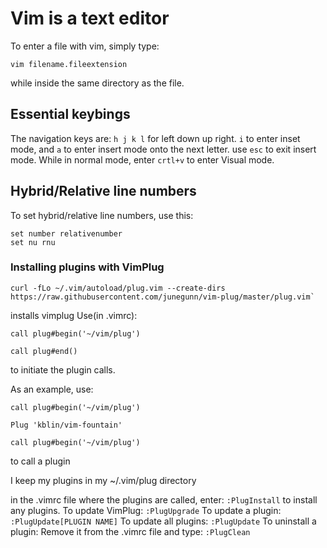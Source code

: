 # Vim is a text editor
To enter a file with vim, simply type:
```
vim filename.fileextension
```
while inside the same directory as the file.

## Essential keybings
The navigation keys are:
`h j k l` for left down up right. `i` to enter inset mode, and `a` to enter insert mode onto the next letter. use `esc` to exit insert mode. While in normal mode, enter `crtl+v` to enter Visual mode.   

## Hybrid/Relative line numbers
To set hybrid/relative line numbers, use this:
```
set number relativenumber
set nu rnu
```

### Installing plugins with VimPlug
```
curl -fLo ~/.vim/autoload/plug.vim --create-dirs https://raw.githubusercontent.com/junegunn/vim-plug/master/plug.vim`
```
installs vimplug
Use(in .vimrc):
```
call plug#begin('~/vim/plug')

call plug#end()
```
to initiate the plugin calls.

As an example, use:
```
call plug#begin('~/vim/plug')

Plug 'kblin/vim-fountain'

call plug#begin('~/vim/plug')
```
to call a plugin

I keep my plugins in my ~/.vim/plug directory

in the .vimrc file where the plugins are called, enter:
`:PlugInstall` to install any plugins.
To update VimPlug:
`:PlugUpgrade`
To update a plugin:
`:PlugUpdate[PLUGIN NAME]`
To update all plugins:
`:PlugUpdate`
To uninstall a plugin:
Remove it from the .vimrc file and type:
`:PlugClean`


